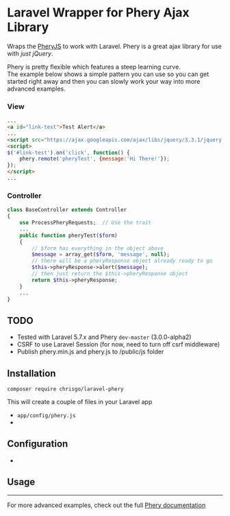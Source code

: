 # Laravel Wrapper for Phery Ajax Library

Wraps the [PheryJS](https://github.com/pheryjs/phery) to work with Laravel.
Phery is a great ajax library for use with *just jQuery*.  

Phery is pretty flexible which features a steep learning curve.  
The example below shows a simple pattern you can use so you can get started
right away and then you can slowly work your way into more advanced
examples.

### View

```html
...
<a id="link-test">Test Alert</a>
...
<script src="https://ajax.googleapis.com/ajax/libs/jquery/3.3.1/jquery.min.js"></script>
<script>
$('#link-test').on('click', function() {
    phery.remote('pheryTest', {message:'Hi There!'});
});
</script>
...
```

### Controller

```php
class BaseController extends Controller
{
    use ProcessPheryRequests;  // Use the trait  
    ...
    public function pheryTest($form)
    {
        // $form has everything in the object above
        $message = array_get($form, 'message', null);
        // there will be a pheryResponse object already ready to go
        $this->pheryResponse->alert($message);
        // then just return the $this->pheryResponse object
        return $this->pheryResponse;
    }
    ...
}
```

## TODO

* Tested with Laravel 5.7.x and Phery `dev-master` (3.0.0-alpha2)
* CSRF to use Laravel Session (for now, need to turn off csrf middleware)
* Publish phery.min.js and phery.js to /public/js folder

## Installation

`composer require chrisgo/laravel-phery`

This will create a couple of files in your Laravel app

* `app/config/phery.js`
*


## Configuration

*


## Usage



---

For more advanced examples, check out the full
[Phery documentation](http://phery-php-ajax.net/)
